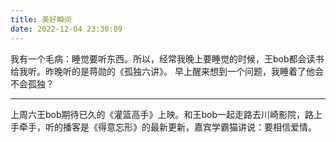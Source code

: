 ```yaml
---
title: 美好瞬间
date: 2022-12-04 23:30:09
---
```

我有一个毛病：睡觉要听东西。所以，经常我晚上要睡觉的时候，王bob都会读书给我听。昨晚听的是蒋勋的《孤独六讲》。
早上醒来想到一个问题，我睡着了他会不会孤独？

---

上周六王bob期待已久的《灌篮高手》上映。和王bob一起走路去川崎影院，路上手牵手，听的播客是《得意忘形》的最新更新，嘉宾学霸猫讲说：要相信爱情。